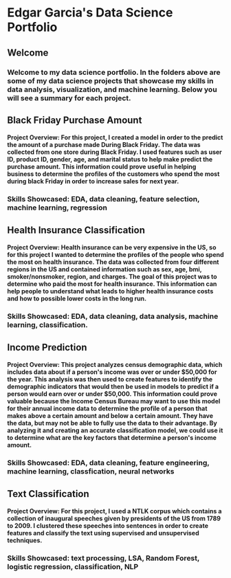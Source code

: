 # Edgar Garcia's Data Science Portfolio

## Welcome

### Welcome to my data science portfolio. In the folders above are some of my data science projects that showcase my skills in data analysis, visualization, and machine learning. Below you will see a summary for each project.

## Black Friday Purchase Amount
#### Project Overview: For this project, I created a model in order to the predict the amount of a purchase made During Black Friday. The data was collected from one store during Black Friday. I used features such as user ID, product ID, gender, age, and marital status to help make predict the purchase amount. This information could prove useful in helping business to determine the profiles of the customers who spend the most during black Friday in order to increase sales for next year.

### Skills Showcased: EDA, data cleaning, feature selection, machine learning, regression

## Health Insurance Classification
#### Project Overview: Health insurance can be very expensive in the US, so for this project I wanted to determine the profiles of the people who spend the most on health insurance. The data was collected from four different regions in the US and contained information such as sex, age, bmi, smoker/nonsmoker, region, and charges. The goal of this project was to determine who paid the most for health insurance. This information can help people to understand what leads to higher health insurance costs and how to possible lower costs in the long run.

### Skills Showcased: EDA, data cleaning, data analysis, machine learning, classification.

## Income Prediction
#### Project Overview: This project analyzes census demographic data, which includes data about if a person's income was over or under $50,000 for the year. This analysis was then used to create features to identify the demographic indicators that would then be used in models to predict if a person would earn over or under $50,000. This information could prove valuable because the Income Census Bureau may want to use this model for their annual income data to determine the profile of a person that makes above a certain amount and below a certain amount. They have the data, but may not be able to fully use the data to their advantage. By analyzing it and creating an accurate classification model, we could use it to determine what are the key factors that determine a person's income amount.

### Skills Showcased: EDA, data cleaning, feature engineering, machine learning, classfication, neural networks

## Text Classification
#### Project Overview: For this project, I used a NTLK corpus which contains a collection of inaugural speeches given by presidents of the US from 1789 to 2009. I clustered these speeches into sentences in order to create features and classify the text using supervised and unsupervised techniques.

### Skills Showcased: text processing, LSA, Random Forest, logistic regression, classification, NLP
